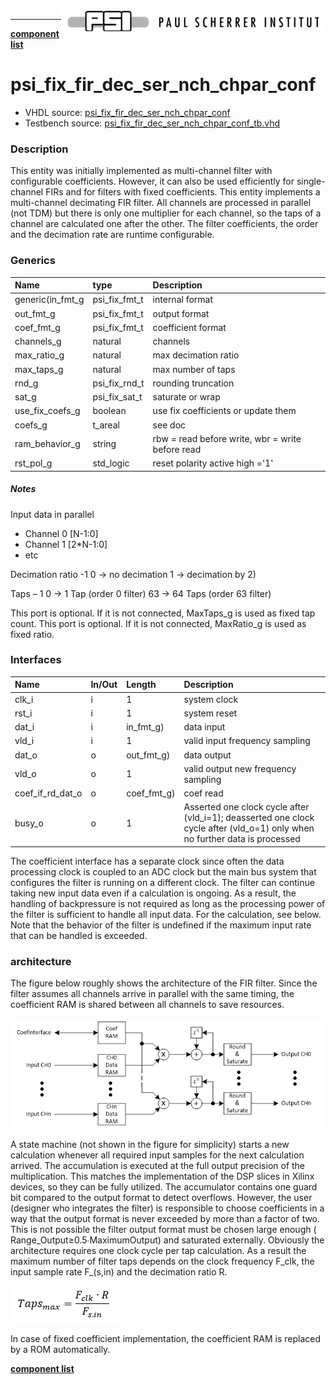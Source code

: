 <img align="right" src="../doc/psi_logo.png">

***

[**component list**](index.md)


# psi_fix_fir_dec_ser_nch_chpar_conf
 - VHDL source: [psi_fix_fir_dec_ser_nch_chpar_conf](../hdl/psi_fix_fir_dec_ser_nch_chpar_conf.vhd)
 - Testbench source: [psi_fix_fir_dec_ser_nch_chpar_conf_tb.vhd](../testbench/psi_fix_fir_dec_ser_nch_chpar_conf_tb/psi_fix_fir_dec_ser_nch_chpar_conf_tb.vhd)

### Description

This entity was initially implemented as multi-channel filter with configurable coefficients. However, it can also be used efficiently for single-channel FIRs and for filters with fixed coefficients.
This entity implements a multi-channel decimating FIR filter. All channels are processed in parallel (not TDM) but there is only one multiplier for each channel, so the taps of a channel are calculated one after the other. The filter coefficients, the order and the decimation rate are runtime configurable.


### Generics
| Name             | type          | Description                                      |
|:-----------------|:--------------|:-------------------------------------------------|
| generic(in_fmt_g | psi_fix_fmt_t | internal format                                  |
| out_fmt_g        | psi_fix_fmt_t | output format                                    |
| coef_fmt_g       | psi_fix_fmt_t | coefficient format                               |
| channels_g       | natural       | channels                                         |
| max_ratio_g      | natural       | max decimation ratio                             |
| max_taps_g       | natural       | max number of taps                               |
| rnd_g            | psi_fix_rnd_t | rounding truncation                              |
| sat_g            | psi_fix_sat_t | saturate or wrap                                 |
| use_fix_coefs_g  | boolean       | use fix coefficients or update them              |
| coefs_g          | t_areal       | see doc                                          |
| ram_behavior_g   | string        | rbw = read before write, wbr = write before read |
| rst_pol_g        | std_logic     | reset polarity active high ='1'                  |

##### Notes

Input data in parallel
- Channel 0 [N-1:0]
- Channel 1 [2*N-1:0]
- etc

Decimation ratio -1
0  -> no decimation
1  -> decimation by 2)

Taps – 1
0 	-> 1 Tap (order 0 filter)
63 	-> 64 Taps (order 63 filter)

This port is optional. If it is not connected, MaxTaps_g is used as fixed tap count.
This port is optional. If it is not connected, MaxRatio_g is used as fixed ratio.


### Interfaces
| Name             | In/Out   | Length      | Description                         |
|:-----------------|:---------|:------------|:------------------------------------|
| clk_i            | i        | 1           | system clock                        |
| rst_i            | i        | 1           | system reset                        |
| dat_i            | i        | in_fmt_g)   | data input                          |
| vld_i            | i        | 1           | valid input frequency sampling      |
| dat_o            | o        | out_fmt_g)  | data output                         |
| vld_o            | o        | 1           | valid output new frequency sampling |
| coef_if_rd_dat_o | o        | coef_fmt_g) | coef read                           |
| busy_o           | o        | 1           | Asserted one clock cycle after (vld_i=1); deasserted one clock cycle after (vld_o=1) only when no further data is processed    |

The coefficient interface has a separate clock since often the data processing clock is coupled to an ADC clock but the main bus system that configures the filter is running on a different clock.
The filter can continue taking new input data even if a calculation is ongoing. As a result, the handling of backpressure is not required as long as the processing power of the filter is sufficient to handle all input data. For the calculation, see below.
Note that the behavior of the filter is undefined if the maximum input rate that can be handled is exceeded.

### architecture

The figure below roughly shows the architecture of the FIR filter. Since the filter assumes all channels arrive in parallel with the same timing, the coefficient RAM is shared between all channels to save resources.

<img align="center" src="psi_fix_fir_dec_ser_nch_chpar_conf_a.png">

A state machine (not shown in the figure for simplicity) starts a new calculation whenever all required input samples for the next calculation arrived.
The accumulation is executed at the full output precision of the multiplication. This matches the implementation of the DSP slices in Xilinx devices, so they can be fully utilized.
The accumulator contains one guard bit compared to the output format to detect overflows. However, the user (designer who integrates the filter) is responsible to choose coefficients in a way that the output format is never exceeded by more than a factor of two. This is not possible the filter output format must be chosen large enough ( Range_Output≥0.5∙MaximumOutput) and saturated externally.
Obviously the architecture requires one clock cycle per tap calculation. As a result the maximum number of filter taps depends on the clock frequency F_clk, the input sample rate F_(s,in) and the decimation ratio R.

<img align="center" src="psi_fix_fir_dec_ser_nch_chpar_conf_b.png">

In case of fixed coefficient implementation, the coefficient RAM is replaced by a ROM automatically.

[**component list**](index.md)
